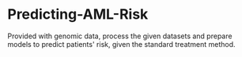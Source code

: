 # Predicting-AML-Risk

Provided with genomic data, process the given datasets and prepare models to predict patients' risk, given the standard treatment method.
